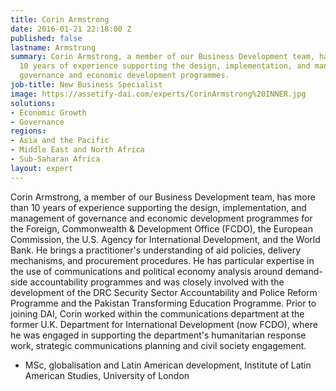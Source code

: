 ```yaml
---
title: Corin Armstrong
date: 2016-01-21 22:18:00 Z
published: false
lastname: Armstrong
summary: Corin Armstrong, a member of our Business Development team, has more than
  10 years of experience supporting the design, implementation, and management of
  governance and economic development programmes.
job-title: New Business Specialist
image: https://assetify-dai.com/experts/CorinArmstrong%20INNER.jpg
solutions:
- Economic Growth
- Governance
regions:
- Asia and the Pacific
- Middle East and North Africa
- Sub-Saharan Africa
layout: expert
---
```


Corin Armstrong, a member of our Business Development team, has more than 10 years of experience supporting the design, implementation, and management of governance and economic development programmes for the Foreign, Commonwealth & Development Office (FCDO), the European Commission, the U.S. Agency for International Development, and the World Bank. He brings a practitioner's understanding of aid policies, delivery mechanisms, and procurement procedures. He has particular expertise in the use of communications and political economy analysis around demand-side accountability programmes and was closely involved with the development of the DRC Security Sector Accountability and Police Reform Programme and the Pakistan Transforming Education Programme. Prior to joining DAI, Corin worked within the communications department at the former U.K. Department for International Development (now FCDO), where he was engaged in supporting the department's humanitarian response work, strategic communications planning and civil society engagement.

* MSc, globalisation and Latin American development, Institute of Latin American Studies, University of London